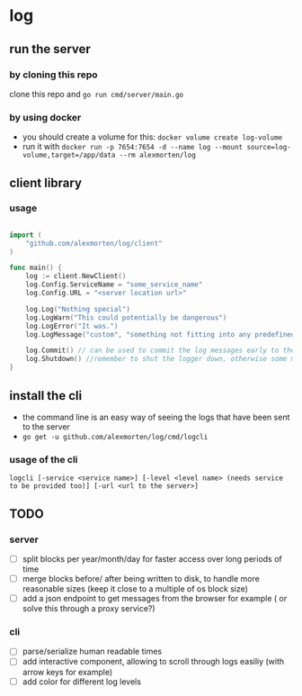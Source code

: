 # log

## run the server 

### by cloning this repo
 clone this repo and `go run cmd/server/main.go`

### by using docker
- you should create a volume for this: `docker volume create log-volume`
- run it with `docker run -p 7654:7654 -d --name log --mount source=log-volume,target=/app/data --rm alexmorten/log`

## client library 

### usage
```go

import (
	"github.com/alexmorten/log/client"
)

func main() {
	log := client.NewClient()
	log.Config.ServiceName = "some_service_name"
	log.Config.URL = "<server location url>"

	log.Log("Nothing special")
	log.LogWarn("This could potentially be dangerous")
	log.LogError("It was.")
	log.LogMessage("custom", "something not fitting into any predefined level")

	log.Commit() // can be used to commit the log messages early to the server
	log.Shutdown() //remember to shut the logger down, otherwise some messages could be lost on an ungraceful shutdown
}

```

## install the cli
- the command line is an easy way of seeing the logs that have been sent to the server
- `go get -u github.com/alexmorten/log/cmd/logcli`

### usage of the cli

`logcli [-service <service name>] [-level <level name> (needs service to be provided too)] [-url <url to the server>]`

## TODO
### server 
- [ ] split blocks per year/month/day for faster access over long periods of time
- [ ] merge blocks before/ after being written to disk, to handle more reasonable sizes (keep it close to a multiple of os block size)
- [ ] add a json endpoint to get messages from the browser for example ( or solve this through a proxy service?)

### cli
- [ ] parse/serialize human readable times 
- [ ] add interactive component, allowing to scroll through logs easiliy (with arrow keys for example)
- [ ] add color for different log levels
